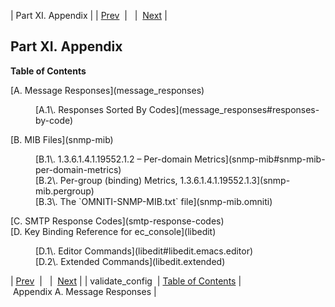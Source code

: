 | Part XI. Appendix |
| [Prev](executable.validate_config)  |   |  [Next](message_responses) |

## Part XI. Appendix

**Table of Contents**

<dl class="toc">

<dt>[A. Message Responses](message_responses)</dt>

<dd>

<dl>

<dt>[A.1\. Responses Sorted By Codes](message_responses#responses-by-code)</dt>

</dl>

</dd>

<dt>[B. MIB Files](snmp-mib)</dt>

<dd>

<dl>

<dt>[B.1\. 1.3.6.1.4.1.19552.1.2 – Per-domain Metrics](snmp-mib#snmp-mib-per-domain-metrics)</dt>

<dt>[B.2\. Per-group (binding) Metrics, 1.3.6.1.4.1.19552.1.3](snmp-mib.pergroup)</dt>

<dt>[B.3\. The `OMNITI-SNMP-MIB.txt` file](snmp-mib.omniti)</dt>

</dl>

</dd>

<dt>[C. SMTP Response Codes](smtp-response-codes)</dt>

<dt>[D. Key Binding Reference for ec_console](libedit)</dt>

<dd>

<dl>

<dt>[D.1\. Editor Commands](libedit#libedit.emacs.editor)</dt>

<dt>[D.2\. Extended Commands](libedit.extended)</dt>

</dl>

</dd>

</dl>

| [Prev](executable.validate_config)  |   |  [Next](message_responses) |
| validate_config  | [Table of Contents](index) |  Appendix A. Message Responses |

